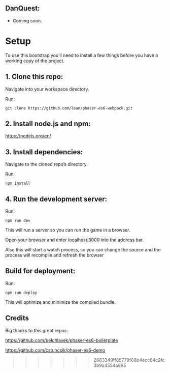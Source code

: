 ## DanQuest:
- Coming soon.


# Setup
To use this bootstrap you’ll need to install a few things before you have a working copy of the project.

## 1. Clone this repo:

Navigate into your workspace directory.

Run:

```git clone https://github.com/lean/phaser-es6-webpack.git```

## 2. Install node.js and npm:

https://nodejs.org/en/


## 3. Install dependencies:

Navigate to the cloned repo’s directory.

Run:

```npm install```

## 4. Run the development server:

Run:

```npm run dev```

This will run a server so you can run the game in a browser.

Open your browser and enter localhost:3000 into the address bar.

Also this will start a watch process, so you can change the source and the process will recompile and refresh the browser


## Build for deployment:

Run:

```npm run deploy```

This will optimize and minimize the compiled bundle.

## Credits
Big thanks to this great repos:

https://github.com/belohlavek/phaser-es6-boilerplate

https://github.com/cstuncsik/phaser-es6-demo
>>>>>>> 2683349ff85779f08b4ecc64c2fc3b9a4554a895
